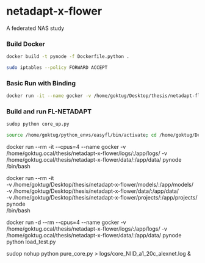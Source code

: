 # netadapt-x-flower
A federated NAS study

### Build Docker
```bash
docker build -t pynode -f Dockerfile.python .
```

```bash
sudo iptables --policy FORWARD ACCEPT
```

### Basic Run with Binding
```bash
docker run -it --name gocker -v /home/goktug/Desktop/thesis/netadapt-fl-docker/models/:/app/models/ pynode /bin/bash
```

### Build and run FL-NETADAPT
```bash
sudop python core_up.py
```

```bash
source /home/goktug/python_envs/easyfl/bin/activate; cd /home/goktug/Desktop/thesis/netadapt-x-flower/
```


docker run --rm -it --cpus=4 --name gocker -v /home/goktug.ocal/thesis/netadapt-x-flower/logs/:/app/logs/ -v /home/goktug.ocal/thesis/netadapt-x-flower/data/:/app/data/ pynode /bin/bash


docker run --rm -it \
    -v /home/goktug/Desktop/thesis/netadapt-x-flower/models/:/app/models/ \
    -v /home/goktug/Desktop/thesis/netadapt-x-flower/data/:/app/data/ \
    -v /home/goktug/Desktop/thesis/netadapt-x-flower/projects/:/app/projects/ \
    pynode \
    /bin/bash


docker run -d --rm --cpus=4 --name gocker -v /home/goktug.ocal/thesis/netadapt-x-flower/logs/:/app/logs/ -v /home/goktug.ocal/thesis/netadapt-x-flower/data/:/app/data/ pynode python load_test.py


sudop nohup python pure_core.py > logs/core_NIID_a1_20c_alexnet.log &